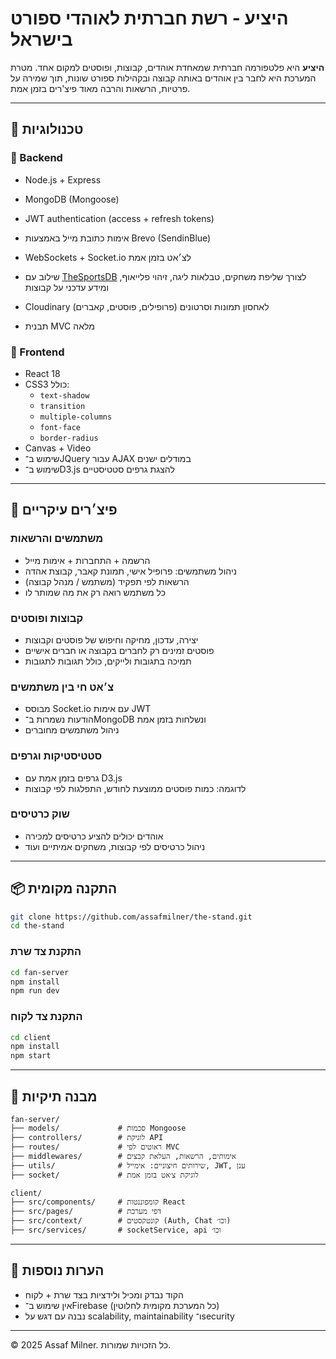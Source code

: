
# היציע - רשת חברתית לאוהדי ספורט בישראל

**היציע** היא פלטפורמה חברתית שמאחדת אוהדים, קבוצות, ופוסטים למקום אחד. מטרת המערכת היא לחבר בין אוהדים באותה קבוצה ובקהילות ספורט שונות, תוך שמירה על פרטיות, הרשאות והרבה מאוד פיצ'רים בזמן אמת.

---

## 🚀 טכנולוגיות

### 🔧 Backend
- Node.js + Express
- MongoDB (Mongoose)
- JWT authentication (access + refresh tokens)
- אימות כתובת מייל באמצעות Brevo (SendinBlue)
- WebSockets + Socket.io לצ׳אט בזמן אמת
- שילוב עם [TheSportsDB](https://www.thesportsdb.com/) לצורך שליפת משחקים, טבלאות ליגה, זיהוי פלייאוף, ומידע עדכני על קבוצות
- Cloudinary לאחסון תמונות וסרטונים (פרופילים, פוסטים, קאברים)

- תבנית MVC מלאה

### 🎨 Frontend
- React 18
- CSS3 כולל:
  - `text-shadow`
  - `transition`
  - `multiple-columns`
  - `font-face`
  - `border-radius`
- Canvas + Video
- שימוש ב־JQuery עבור AJAX במודלים ישנים
- שימוש ב־D3.js להצגת גרפים סטטיסטיים

---

## 🧩 פיצ׳רים עיקריים

### משתמשים והרשאות
- הרשמה + התחברות + אימות מייל
- ניהול משתמשים: פרופיל אישי, תמונת קאבר, קבוצת אהדה
- הרשאות לפי תפקיד (משתמש / מנהל קבוצה)
- כל משתמש רואה רק את מה שמותר לו

### קבוצות ופוסטים
- יצירה, עדכון, מחיקה וחיפוש של פוסטים וקבוצות
- פוסטים זמינים רק לחברים בקבוצה או חברים אישיים
- תמיכה בתגובות ולייקים, כולל תגובות לתגובות

### צ׳אט חי בין משתמשים
- מבוסס Socket.io עם אימות JWT
- הודעות נשמרות ב־MongoDB ונשלחות בזמן אמת
- ניהול משתמשים מחוברים

### סטטיסטיקות וגרפים
- גרפים בזמן אמת עם D3.js
- לדוגמה: כמות פוסטים ממוצעת לחודש, התפלגות לפי קבוצות

### שוק כרטיסים
- אוהדים יכולים להציע כרטיסים למכירה
- ניהול כרטיסים לפי קבוצות, משחקים אמיתיים ועוד

---

## 📦 התקנה מקומית

```bash
git clone https://github.com/assafmilner/the-stand.git
cd the-stand
```

### התקנת צד שרת
```bash
cd fan-server
npm install
npm run dev
```

### התקנת צד לקוח
```bash
cd client
npm install
npm start
```

---

## 📂 מבנה תיקיות

```
fan-server/
├── models/             # סכמות Mongoose
├── controllers/        # לוגיקת API
├── routes/             # ראוטים לפי MVC
├── middlewares/        # אימותים, הרשאות, העלאת קבצים
├── utils/              # שירותים חיצוניים: אימייל, JWT, ענן
├── socket/             # לוגיקת צ׳אט בזמן אמת

client/
├── src/components/     # קומפוננטות React
├── src/pages/          # דפי מערכת
├── src/context/        # קונטקסטים (Auth, Chat וכו׳)
├── src/services/       # socketService, api וכו׳
```

---

## 📜 הערות נוספות
- הקוד נבדק ומכיל ולידציות בצד שרת + לקוח
- אין שימוש ב־Firebase (כל המערכת מקומית לחלוטין)
- נבנה עם דגש על scalability, maintainability ו־security

---

© 2025 Assaf Milner. כל הזכויות שמורות.
